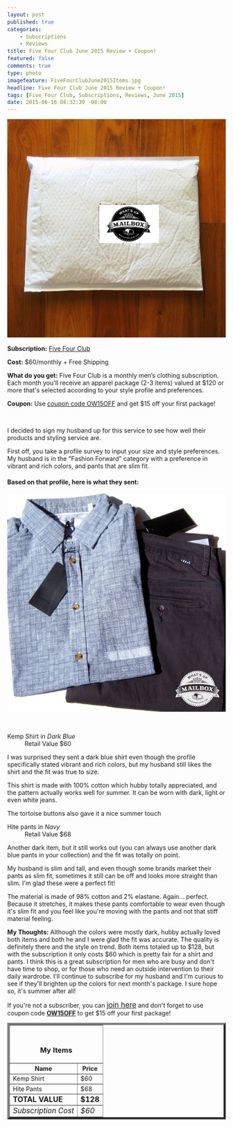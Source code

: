 ```yaml
---
layout: post
published: true
categories: 
    - Subscriptions
    - Reviews
title: Five Four Club June 2015 Review + Coupon!
featured: false
comments: true
type: photo
imagefeature: FiveFourClubJune2015Items.jpg
headline: Five Four Club June 2015 Review + Coupon!
tags: [Five Four Club, Subscriptions, Reviews, June 2015]
date: 2015-06-16 08:32:39 -08:00
---
```


<center><img src='/images/FiveFourClubJune2015Package.jpg'></center>
<p><b>Subscription:</b> <a href="http://fivefourclub.7eer.net/c/164125/122548/2570" target="_blank">Five Four Club</a></p>
<p><b>Cost:</b> $60/monthly + Free Shipping</p>
<p><b>What do you get:</b> Five Four Club is a monthly men’s clothing subscription. Each month you'll receive an apparel package (2-3 items) valued at $120 or more that's selected according to your style profile and preferences.</p>
<p><b>Coupon:</b> Use <a href="http://fivefourclub.7eer.net/c/164125/122548/2570" target="_blank">coupon code OW15OFF</a> and get $15 off your first package!</p>
<br>

<p>I decided to sign my husband up for this service to see how well their products and styling service are.</p>

<p>First off, you take a profile survey to input your size and style preferences. My husband is in the "Fashion Forward" category with a preference in vibrant and rich colors, and pants that are slim fit.</p>

<H4>Based on that profile, here is what they sent:</H4>
<p><center><img src='/images/FiveFourClubJune2015Items.jpg'></center></p>
<br>

<DL>
<DT>Kemp Shirt in <i>Dark Blue</i></DT>
<DD>Retail Value $60</DD>
</DL>

<p>I was surprised they sent a dark blue shirt even though the profile specifically stated vibrant and rich colors, but my husband still likes the shirt and the fit was true to size.</p>
<p>This shirt is made with 100% cotton which hubby totally appreciated, and the pattern actually works well for summer. It can be worn with dark, light or even white jeans.</p>
<p>The tortoise buttons also gave it a nice summer touch</p>

<DL>
<DT>Hite pants in <i>Navy</i></DT>
<DD>Retail Value $68</DD>
</DL>

<p>Another dark item, but it still works out (you can always use another dark blue pants in your collection) and the fit was totally on point.</p> 
<p>My husband is slim and tall, and even though some brands market their pants as slim fit, sometimes it still can be off and looks more straight than slim. I'm glad these were a perfect fit!</p>
<p>The material is made of 98% cotton and 2% elastane. Again... perfect. Because it stretches, it makes these pants comfortable to wear even though it's slim fit and you feel like you're moving with the pants and not that stiff material feeling.</p>

<p><i class="icon-exclamation-sign"></i><b> My Thoughts:</b> Although the colors were mostly dark, hubby actually loved both items and both he and I were glad the fit was accurate. The quality is definitely there and the style on trend. Both items totaled up to $128, but with the subscription it only costs $60 which is pretty fair for a shirt and pants. I think this is a great subscription for men who are busy and don't have time to shop, or for those who need an outside intervention to their daily wardrobe. I'll continue to subscribe for my husband and I'm curious to see if they'll brighten up the colors for next month's package. I sure hope so, it's summer after all!</p>

<p>If you're not a subscriber, you can <a href="http://fivefourclub.7eer.net/c/164125/122548/2570" target="_blank"><big>join here</big></a> and don't forget to use coupon code <a href="http://fivefourclub.7eer.net/c/164125/122548/2570" target="_blank"><b>OW15OFF</b></a> to get $15 off your first package!</p>

<TABLE  BORDER="5">
   <TR>
      <TH COLSPAN="2">
         <H3><BR><center>My Items</center></H3>
      </TH>
   </TR>
      <TH>Name</TH>
      <TH>Price</TH>
  <TR>
      <TD>Kemp Shirt</TD>
      <TD>$60</TD>
   </TR>
   <TR>
      <TD>Hite Pants</TD>
      <TD>$68</TD>
   </TR>
   <TR>
      <TD><b><big>TOTAL VALUE</big></b></TD>
      <TD><b><big>$128</big></b></TD>
   </TR>
   <TR>
      <TD><i><big>Subscription Cost</big></i></TD>
      <TD><i><big>$60</big></i></TD>
   </TR>
</TABLE>
